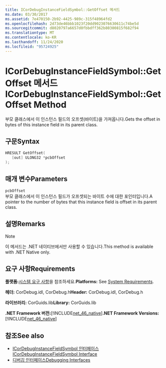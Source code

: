 ```yaml
---
title: ICorDebugInstanceFieldSymbol::GetOffset 메서드
ms.date: 03/30/2017
ms.assetid: 7e470150-2b92-4425-989c-315f48964fd2
ms.openlocfilehash: 2d73de46bbb1023f20dd9023076630611c74be5d
ms.sourcegitcommit: d8020797a6657d0fbbdff362b80300815f682f94
ms.translationtype: MT
ms.contentlocale: ko-KR
ms.lasthandoff: 11/24/2020
ms.locfileid: "95724925"
---
```

# <a name="icordebuginstancefieldsymbolgetoffset-method"></a><span data-ttu-id="03048-102">ICorDebugInstanceFieldSymbol::GetOffset 메서드</span><span class="sxs-lookup"><span data-stu-id="03048-102">ICorDebugInstanceFieldSymbol::GetOffset Method</span></span>

<span data-ttu-id="03048-103">부모 클래스에서 이 인스턴스 필드의 오프셋(바이트)을 가져옵니다.</span><span class="sxs-lookup"><span data-stu-id="03048-103">Gets the offset in bytes of this instance field in its parent class.</span></span>  
  
## <a name="syntax"></a><span data-ttu-id="03048-104">구문</span><span class="sxs-lookup"><span data-stu-id="03048-104">Syntax</span></span>  
  
```cpp  
HRESULT GetOffset(  
   [out] ULONG32 *pcbOffset  
);  
```  
  
## <a name="parameters"></a><span data-ttu-id="03048-105">매개 변수</span><span class="sxs-lookup"><span data-stu-id="03048-105">Parameters</span></span>  

 `pcbOffset`  
 <span data-ttu-id="03048-106">부모 클래스에서 이 인스턴스 필드가 오프셋되는 바이트 수에 대한 포인터입니다.</span><span class="sxs-lookup"><span data-stu-id="03048-106">A pointer to the number of bytes that this instance field is offset in its parent class.</span></span>  
  
## <a name="remarks"></a><span data-ttu-id="03048-107">설명</span><span class="sxs-lookup"><span data-stu-id="03048-107">Remarks</span></span>  
  
> [!NOTE]
> <span data-ttu-id="03048-108">이 메서드는 .NET 네이티브에서만 사용할 수 있습니다.</span><span class="sxs-lookup"><span data-stu-id="03048-108">This method is available with .NET Native only.</span></span>  
  
## <a name="requirements"></a><span data-ttu-id="03048-109">요구 사항</span><span class="sxs-lookup"><span data-stu-id="03048-109">Requirements</span></span>  

 <span data-ttu-id="03048-110">**플랫폼:**[시스템 요구 사항](../../get-started/system-requirements.md)을 참조하세요.</span><span class="sxs-lookup"><span data-stu-id="03048-110">**Platforms:** See [System Requirements](../../get-started/system-requirements.md).</span></span>  
  
 <span data-ttu-id="03048-111">**헤더:** CorDebug.idl, CorDebug.h</span><span class="sxs-lookup"><span data-stu-id="03048-111">**Header:** CorDebug.idl, CorDebug.h</span></span>  
  
 <span data-ttu-id="03048-112">**라이브러리:** CorGuids.lib</span><span class="sxs-lookup"><span data-stu-id="03048-112">**Library:** CorGuids.lib</span></span>  
  
 <span data-ttu-id="03048-113">**.NET Framework 버전:**[!INCLUDE[net_46_native](../../../../includes/net-46-native-md.md)]</span><span class="sxs-lookup"><span data-stu-id="03048-113">**.NET Framework Versions:** [!INCLUDE[net_46_native](../../../../includes/net-46-native-md.md)]</span></span>  
  
## <a name="see-also"></a><span data-ttu-id="03048-114">참조</span><span class="sxs-lookup"><span data-stu-id="03048-114">See also</span></span>

- [<span data-ttu-id="03048-115">ICorDebugInstanceFieldSymbol 인터페이스</span><span class="sxs-lookup"><span data-stu-id="03048-115">ICorDebugInstanceFieldSymbol Interface</span></span>](icordebuginstancefieldsymbol-interface.md)
- [<span data-ttu-id="03048-116">디버깅 인터페이스</span><span class="sxs-lookup"><span data-stu-id="03048-116">Debugging Interfaces</span></span>](debugging-interfaces.md)
